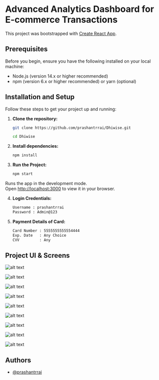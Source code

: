 # Advanced Analytics Dashboard for E-commerce Transactions

This project was bootstrapped with [Create React App](https://github.com/facebook/create-react-app).

## Prerequisites

Before you begin, ensure you have the following installed on your local machine:

- Node.js (version 14.x or higher recommended)
- npm (version 6.x or higher recommended) or yarn (optional)

## Installation and Setup

Follow these steps to get your project up and running:

1. **Clone the repository:**

   ```sh
   git clone https://github.com/prashantrrai/Dhiwise.git

   cd Dhiwise

2. **Install dependencies:**

   ```sh
   npm install

3. **Run the Project:**

   ```sh
   npm start

Runs the app in the development mode.\
Open [http://localhost:3000](http://localhost:3000) to view it in your browser.


4. **Login Credentials:**

   ```sh
   Username : prashantrrai 
   Password : Admin@123

5. **Payment Details of Card:**

   ```sh
   Card Number : 5555555555554444 
   Exp. Date   : Any Choice
   CVV         : Any

## Project UI & Screens

![alt text](/public/image.png)

![alt text](/public/image-1.png)

![alt text](/public/image-2.png)

![alt text](/public/image-3.png)

![alt text](/public/image-4.png)

![alt text](/public/image-5.png)

![alt text](/public/image-7.png)

![alt text](/public/image-6.png)

![alt text](/public/image-8.png)

## Authors

- [@prashantrrai](https://github.com/prashantrrai)

